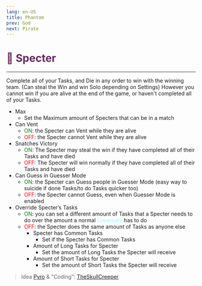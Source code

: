 ```yaml
---
lang: en-US
title: Phantom
prev: God
next: Pirate
---
```


# <font color="#662962">👻 <b>Specter</b></font> <Badge text="Chaos" type="tip" vertical="middle"/>
---

Complete all of your Tasks, and Die in any order to win with the winning team. (Can steal the Win and win Solo depending on Settings) 
However you cannot win if you are alive at the end of the game, or haven't completed all of your Tasks.
* Max
  * Set the Maximum amount of Specters that can be in a match
* Can Vent
  * <font color=green>ON</font>: the Specter can Vent while they are alive
  * <font color=red>OFF</font>: the Specter cannot Vent while they are alive
* Snatches Victory
  * <font color=green>ON</font>: The Specter may steal the win if they have completed all of their Tasks and have died
  * <font color=red>OFF</font>: The Specter will win normally if they have completed all of their Tasks and have died
* Can Guess in Guesser Mode
  * <font color=green>ON</font>: the Specter can Guess people in Guesser Mode (easy way to suicide if done Tasks/to do Tasks quicker too)
  * <font color=red>OFF</font>: the Specter cannot Guess, even when Guesser Mode is enabled
* Override Specter’s Tasks
  * <font color=green>ON</font>: you can set a different amount of Tasks that a Specter needs to do over the amount a normal <font color=#8cffff>Crewmate</font> has to do
  * <font color=red>OFF</font>: the Specter does the same amount of Tasks as anyone else
    * Specter has Common Tasks
      * Set if the Specter has Common Tasks
    * Amount of Long Tasks for Specter
      * Set the amount of Long Tasks the Specter will receive
    * Amount of Short Tasks for Specter
      * Set the amount of Short Tasks the Specter will receive

> Idea [Pyro](#) & "Coding": [TheSkullCreeper](https://github.com/Loonie-Toons)